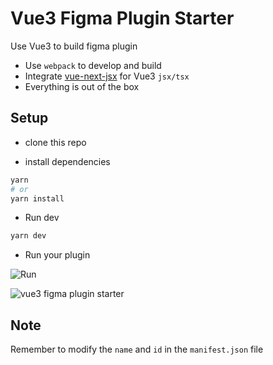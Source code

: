 # Vue3 Figma Plugin Starter

Use Vue3 to build figma plugin

- Use `webpack` to develop and build
- Integrate [vue-next-jsx](https://github.com/HcySunYang/vue-next-jsx) for Vue3 `jsx/tsx`
- Everything is out of the box

## Setup

- clone this repo

- install dependencies

```sh
yarn
# or
yarn install
```

- Run dev

```sh
yarn dev
```

- Run your plugin

![Run](https://user-images.githubusercontent.com/14146560/86773592-61602e80-c088-11ea-8ffc-feeba20803e5.png)

![vue3 figma plugin starter](https://user-images.githubusercontent.com/14146560/86773310-19d9a280-c088-11ea-863c-4d9ff113bcc5.png)

## Note

Remember to modify the `name` and `id` in the `manifest.json` file
